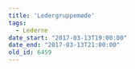 ```yaml
---
title: 'Ledergruppemøde'
tags:
  - Lederne
date_start: "2017-03-13T19:00:00"
date_end: "2017-03-13T21:00:00"
old_id: 6459
---
```

